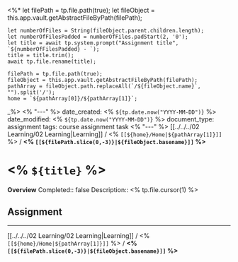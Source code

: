 <%*
	let filePath = tp.file.path(true);
	let fileObject = this.app.vault.getAbstractFileByPath(filePath);
	
	let numberOfFiles = String(fileObject.parent.children.length);
	let numberOfFilesPadded = numberOfFiles.padStart(2, '0');
	let title = await tp.system.prompt("Assignment title", `${numberOfFilesPadded} - `);
	title = title.trim();
	await tp.file.rename(title);

	filePath = tp.file.path(true);
	fileObject = this.app.vault.getAbstractFileByPath(filePath);
	pathArray = fileObject.path.replaceAll(`/${fileObject.name}`, "").split('/');
	home = `${pathArray[0]}/${pathArray[1]}`;
_%>
<% "---" %>
date_created: <% `${tp.date.now("YYYY-MM-DD")}` %>
date_modified: <% `${tp.date.now("YYYY-MM-DD")}` %>
document_type: assignment
tags: course assignment task
<% "---" %>
[[../../../02 Learning/02 Learning|Learning]] / <% `[[${home}/Home|${pathArray[1]}]]` %> / **<% `[[${filePath.slice(0,-3)}|${fileObject.basename}]]` %>**
# <% `${title}` %>
**Overview**
Completed:: false
Description:: <% tp.file.cursor(1) %>

## Assignment





---
[[../../../02 Learning/02 Learning|Learning]] / <% `[[${home}/Home|${pathArray[1]}]]` %> / **<% `[[${filePath.slice(0,-3)}|${fileObject.basename}]]` %>**

